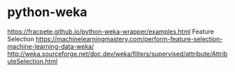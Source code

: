 # python-weka
https://fracpete.github.io/python-weka-wrapper/examples.html
Feature Selection https://machinelearningmastery.com/perform-feature-selection-machine-learning-data-weka/ 
http://weka.sourceforge.net/doc.dev/weka/filters/supervised/attribute/AttributeSelection.html
